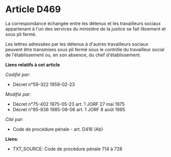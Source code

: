 # Article D469

La correspondance échangée entre les détenus et les travailleurs sociaux appartenant à l'un des services du ministère de la
justice se fait librement et sous pli fermé.

Les lettres adressées par les détenus à d'autres travailleurs sociaux peuvent être transmises sous pli fermé sous le contrôle
du travailleur social de l'établissement ou, en son absence, du chef d'établissement.

**Liens relatifs à cet article**

_Codifié par_:

  - Décret n°59-322 1959-02-23

_Modifié par_:

  - Décret n°75-402 1975-05-23 art. 1 JORF 27 mai 1975
  - Décret n°85-836 1985-08-06 art. 1 JORF 8 août 1985

_Cité par_:

  - Code de procédure pénale - art. D416 (Ab)

**Liens**:

  - TXT_SOURCE: Code de procédure pénale 714 à 728
